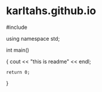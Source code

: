 karltahs.github.io
==================
#include<iostream>

using namespace std;

int main()

{
    cout << "this is readme" << endl;
    
    return 0;
    
}
